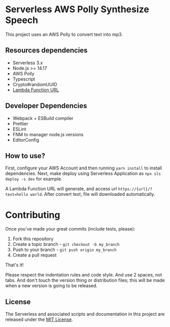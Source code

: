 # Serverless AWS Polly Synthesize Speech

This project uses an AWS Polly to convert text into mp3.

## Resources dependencies

- Serverless 3.x
- Node.js >= 14.17
- AWS Polly
- Typescript
- Crypto#randomUUID
- [Lambda Function URL](https://www.serverless.com/blog/aws-lambda-function-urls-with-serverless-framework)

## Developer Dependencies

- Webpack + ESBuild compiler
- Prettier
- ESLint
- FNM to manager node.js versions
- EditorConfig

## How to use?

First, configure your AWS Account and then running `yarn install` to install dependencies. Next, make deploy using Serverless Application as `npx sls deploy -s dev` for example.

A Lambda Function URL will generate, and access url `https://{url}/?text=hello world`. After convert text, file will downloaded automatically.

# Contributing

Once you've made your great commits (include tests, please):

1. Fork this repository
2. Create a topic branch - `git checkout -b my_branch`
3. Push to your branch - `git push origin my_branch`
4. Create a pull request

That's it!

Please respect the indentation rules and code style. And use 2 spaces, not tabs. And don't touch the version thing or distribution files; this will be made when a new version is going to be released.

## License

The Serverless and associated scripts and documentation in this project are released under the [MIT License](LICENSE).

